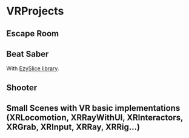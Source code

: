 # VRProjects
## Escape Room

## Beat Saber
With [EzySlice library](https://github.com/DavidArayan/ezy-slice).

## Shooter

## Small Scenes with VR basic implementations (XRLocomotion, XRRayWithUI, XRInteractors, XRGrab, XRInput, XRRay, XRRig...)

 
